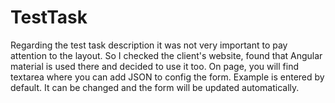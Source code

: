 # TestTask

Regarding the test task description it was not very important to pay attention to the layout. 
So I checked the client's website, found that Angular material is used there and decided to use it too.
On page, you will find textarea where you can add JSON to config the form. Example is entered by default. 
It can be changed and the form will be updated automatically.
